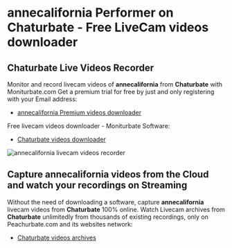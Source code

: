 # annecalifornia Performer on Chaturbate - Free LiveCam videos downloader

## Chaturbate Live Videos Recorder

Monitor and record livecam videos of **annecalifornia** from **Chaturbate** with Moniturbate.com
Get a premium trial for free by just and only registering with your Email address:
* [annecalifornia Premium videos downloader](https://moniturbate.com/request-demo-licence-key.html)

Free livecam videos downloader - Moniturbate Software:
* [Chaturbate videos downloader](https://moniturbate.com/moniturbate-download-software.html)

![annecalifornia livecam videos recorder](https://peachurnet.com/templates/moniturbate-software.png)


## Capture annecalifornia videos from the Cloud and watch your recordings on Streaming

Without the need of downloading a software, capture **annecalifornia** livecam videos from **Chaturbate** 100% online.
Watch Livecam archives from **Chaturbate** unlimitedly from thousands of existing recordings, only on Peachurbate.com and its websites network:
* [Chaturbate videos archives](https://peachurnet.com/)
